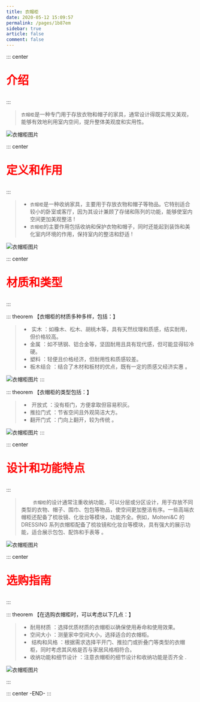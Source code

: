 ```yaml
---
title: 衣帽柜
date: 2020-05-12 15:09:57
permalink: /pages/1b87em
sidebar: true
article: false
comment: false
---
```


::: center

<p style="color:red;font-weight:600;font-size:30px;">介绍</p>
:::

> `衣帽柜`是一种专门用于存放衣物和帽子的家具，通常设计得既实用又美观，能够有效地利用室内空间，提升整体美观度和实用性。

![衣帽柜图片](/brand/18.jpg)

::: center

<p style="color:red;font-weight:600;font-size:30px;">定义和作用</p>
:::

> - `衣帽柜`是一种收纳家具，主要用于存放衣物和帽子等物品。它特别适合较小的卧室或客厅，因为其设计兼顾了存储和陈列的功能，能够使室内空间更加美观整洁 ‌!
> - `衣帽柜`的主要作用包括收纳和保护衣物和帽子，同时还能起到装饰和美化室内环境的作用，保持室内的整洁和舒适 ‌!

![衣帽柜图片](/brand/17.jpg)

::: center

<p style="color:red;font-weight:600;font-size:30px;">材质和类型</p>
:::

::: theorem 【衣帽柜的材质多种多样，包括：】

> - ‌ 实木 ‌：如橡木、松木、胡桃木等，具有天然纹理和质感，结实耐用，但价格较高。
> - 金属 ‌：如不锈钢、铝合金等，坚固耐用且具有现代感，但可能显得较冷硬。
> - 塑料 ‌：轻便且价格经济，但耐用性和质感较差。
> - 板木结合 ‌：结合了木材和板材的优点，既有一定的质感又经济实惠 ‌。

![衣帽柜图片](/brand/4.png)
:::

::: theorem 【衣帽柜的类型包括：】

> - ‌ 开放式 ‌：没有柜门，方便拿取但容易积灰。
> - 推拉门式 ‌：节省空间且外观简洁大方。
> - 翻开门式 ‌：门向上翻开，较为传统 ‌。

![衣帽柜图片](/brand/20.jpg)
:::

::: center

<p style="color:red;font-weight:600;font-size:30px;">设计和功能特点</p>
:::

> &nbsp;&nbsp;&nbsp;&nbsp;&nbsp;&nbsp;&nbsp;&nbsp;`衣帽柜`的设计通常注重收纳功能，可以分层或分区设计，用于存放不同类型的衣物、帽子、围巾、包包等物品，使空间更加整洁有序。一些高端衣帽柜还配备了梳妆镜、化妆台等模块，功能齐全。例如，Molteni&C 的 DRESSING 系列衣帽柜配备了梳妆镜和化妆台等模块，具有强大的展示功能，适合展示包包、配饰和手表等 ‌。

![衣帽柜图片](/brand/21.jpg)

::: center

<p style="color:red;font-weight:600;font-size:30px;">选购指南</p>
:::

::: theorem 【在选购衣帽柜时，可以考虑以下几点：】

> - 耐用材质 ‌：选择优质材质的衣帽柜以确保使用寿命和使用效果。
> - 空间大小 ‌：测量家中空间大小，选择适合的衣帽柜。
> - ‌ 结构和风格 ‌：根据需求选择平开门、推拉门或折叠门等类型的衣帽柜，同时考虑其风格是否与家居风格相符合。
> - 收纳功能和细节设计 ‌：注意衣帽柜的细节设计和收纳功能是否齐全 ‌.

![衣帽柜图片](/brand/22.jpg)

:::

::: center
-END-
:::
